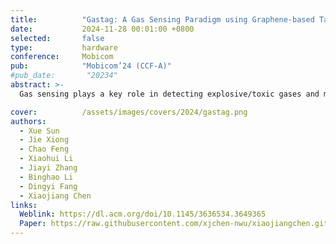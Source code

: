 ```yaml
---
title:          "Gastag: A Gas Sensing Paradigm using Graphene-based Tags"
date:           2024-11-28 00:01:00 +0800
selected:       false
type:           hardware
conference:     Mobicom
pub:            "Mobicom’24 (CCF-A)"
#pub_date:       "20234"
abstract: >-
  Gas sensing plays a key role in detecting explosive/toxic gases and monitoring environmental pollution. Existing approaches usually require expensive hardware or high maintenance cost, and are thus ill-suited for large-scale long-term deployment. In this paper, we propose Gastag, a gas sensing paradigm based on passive tags. The heart of Gastag design is embedding a small piece of gas-sensitive material to a cheap RFID tag. When gas concentration varies, the conductivity of gas-sensitive materials changes, impacting the impedance of the tag and accordingly the received signal. To increase the sensing sensitivity and gas concentration range capable of sensing, we carefully select multiple materials and synthesize a new material that exhibits high sensitivity and high surface-to-weight ratio. To enable a long working range, we redesigned the tag antenna and carefully determined the location to place the gas-sensitive material in order to achieve impedance matching. Comprehensive experiments demonstrate the effectiveness of the proposed system. Gastag can achieve a median error of 6.7 ppm for CH4 concentration measurements, 12.6 ppm for CO2 concentration measurements, and 3 ppm for CO concentration measurements, outperforming a lot of commodity gas sensors on the market. The working range is successfully increased to 8.5 m, enabling the coverage of many tags with a single reader, laying the foundation for large-scale deployment.

cover:          /assets/images/covers/2024/gastag.png
authors:
  - Xue Sun
  - Jie Xiong
  - Chao Feng
  - Xiaohui Li
  - Jiayi Zhang
  - Binghao Li
  - Dingyi Fang
  - Xiaojiang Chen
links:
  Weblink: https://dl.acm.org/doi/10.1145/3636534.3649365
  Paper: https://raw.githubusercontent.com/xjchen-nwu/xiaojiangchen.github.io/main/paper/2024/Gastag.pdf
---
```

